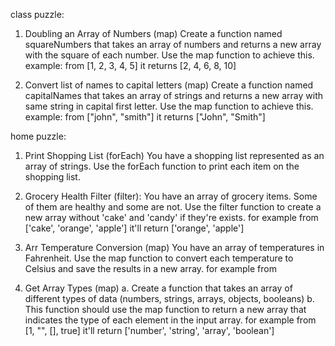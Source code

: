 class puzzle:

1. Doubling an Array of Numbers (map)
Create a function named squareNumbers that takes an array of numbers and returns a new array with the square of each number. Use the map function to achieve this.
example: from [1, 2, 3, 4, 5] it returns [2, 4, 6, 8, 10]

2. Convert list of names to capital letters (map)
Create a function named capitalNames that takes an array of strings and returns a new array with same string in capital first letter. Use the map function to achieve this.
example: from ["john", "smith"] it returns ["John", "Smith"]



home puzzle:

1. Print Shopping List (forEach)
You have a shopping list represented as an array of strings. Use the forEach function to print each item on the shopping list.

2. Grocery Health Filter (filter): 
You have an array of grocery items. Some of them are healthy and some are not. Use the filter function to create a new array without 'cake' and 'candy' if they're exists.
for example from ['cake', 'orange', 'apple'] it'll return ['orange', 'apple'] 

3. Arr Temperature Conversion (map)
You have an array of temperatures in Fahrenheit. Use the map function to convert each temperature to Celsius and save the results in a new array.
for example from 

4. Get Array Types (map)
a. Create a function that takes an array of different types of data (numbers, strings, arrays, objects, booleans)
b. This function should use the map function to return a new array that indicates the type of each element in the input array.
for example from [1, "", [], true] it'll return ['number', 'string', 'array', 'boolean']
